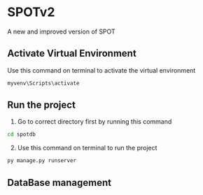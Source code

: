 # SPOTv2 
A new and improved version of SPOT


## Activate Virtual Environment
Use this command on terminal to activate the virtual environment

```bash
myvenv\Scripts\activate
```


## Run the project
1. Go to correct directory first by running this command

```bash
cd spotdb
```


2. Use this command on terminal to run the project

```bash
py manage.py runserver
```


## DataBase management


